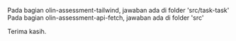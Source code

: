 Pada bagian olin-assessment-tailwind, jawaban ada di folder 'src/task-task'
Pada bagian olin-assessment-api-fetch, jawaban ada di folder 'src'

Terima kasih.
